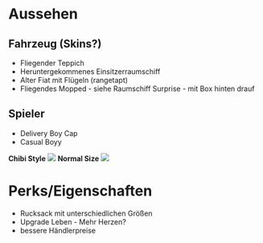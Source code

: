 # Aussehen
## Fahrzeug (Skins?)
* Fliegender Teppich
* Heruntergekommenes Einsitzerraumschiff
* Alter Fiat mit Flügeln (rangetapt)
* Fliegendes Mopped - siehe Raumschiff Surprise - mit Box hinten drauf
## Spieler
* Delivery Boy Cap
* Casual Boyy

**Chibi Style**
![](https://cdn.shopify.com/s/files/1/0822/1983/articles/ciel-phantomhive-pixel-art-pixel-art-ciel-phantomhive-black-butler-pixel-8bit.png?v=1505183951)
**Normal Size**
![](https://banner2.cleanpng.com/20180515/koe/kisspng-pixel-art-drawing-art-game-character-animation-5afb354aab4b43.0757591115264126187016.jpg)
# Perks/Eigenschaften
* Rucksack mit unterschiedlichen Größen
* Upgrade Leben - Mehr Herzen?
* bessere Händlerpreise
